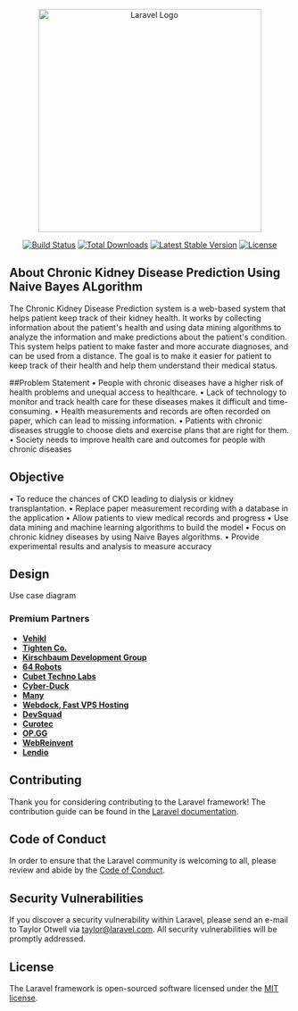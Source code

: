 <p align="center"><a href="https://laravel.com" target="_blank"><img src="https://raw.githubusercontent.com/laravel/art/master/logo-lockup/5%20SVG/2%20CMYK/1%20Full%20Color/laravel-logolockup-cmyk-red.svg" width="400" alt="Laravel Logo"></a></p>

<p align="center">
<a href="https://github.com/laravel/framework/actions"><img src="https://github.com/laravel/framework/workflows/tests/badge.svg" alt="Build Status"></a>
<a href="https://packagist.org/packages/laravel/framework"><img src="https://img.shields.io/packagist/dt/laravel/framework" alt="Total Downloads"></a>
<a href="https://packagist.org/packages/laravel/framework"><img src="https://img.shields.io/packagist/v/laravel/framework" alt="Latest Stable Version"></a>
<a href="https://packagist.org/packages/laravel/framework"><img src="https://img.shields.io/packagist/l/laravel/framework" alt="License"></a>
</p>

## About Chronic Kidney Disease Prediction Using Naive Bayes ALgorithm

The Chronic Kidney Disease Prediction system is a web-based system that helps patient keep 
track of their kidney health. It works by collecting information about the patient's health and 
using data mining algorithms to analyze the information and make predictions about the 
patient's condition. This system helps patient to make faster and more accurate diagnoses, and 
can be used from a distance. The goal is to make it easier for patient to keep track of their 
health and help them understand their medical status.

##Problem Statement
• People with chronic diseases have a higher risk of health problems and unequal access to 
healthcare.
• Lack of technology to monitor and track health care for these diseases makes it difficult 
and time-consuming.
• Health measurements and records are often recorded on paper, which can lead to missing 
information.
• Patients with chronic diseases struggle to choose diets and exercise plans that are right for 
them.
• Society needs to improve health care and outcomes for people with chronic diseases


## Objective

• To reduce the chances of CKD leading to dialysis or kidney transplantation.
• Replace paper measurement recording with a database in the application
• Allow patients to view medical records and progress
• Use data mining and machine learning algorithms to build the model
• Focus on chronic kidney diseases by using Naive Bayes algorithms.
• Provide experimental results and analysis to measure accuracy

## Design
Use case diagram
### Premium Partners

- **[Vehikl](https://vehikl.com/)**
- **[Tighten Co.](https://tighten.co)**
- **[Kirschbaum Development Group](https://kirschbaumdevelopment.com)**
- **[64 Robots](https://64robots.com)**
- **[Cubet Techno Labs](https://cubettech.com)**
- **[Cyber-Duck](https://cyber-duck.co.uk)**
- **[Many](https://www.many.co.uk)**
- **[Webdock, Fast VPS Hosting](https://www.webdock.io/en)**
- **[DevSquad](https://devsquad.com)**
- **[Curotec](https://www.curotec.com/services/technologies/laravel/)**
- **[OP.GG](https://op.gg)**
- **[WebReinvent](https://webreinvent.com/?utm_source=laravel&utm_medium=github&utm_campaign=patreon-sponsors)**
- **[Lendio](https://lendio.com)**

## Contributing

Thank you for considering contributing to the Laravel framework! The contribution guide can be found in the [Laravel documentation](https://laravel.com/docs/contributions).

## Code of Conduct

In order to ensure that the Laravel community is welcoming to all, please review and abide by the [Code of Conduct](https://laravel.com/docs/contributions#code-of-conduct).

## Security Vulnerabilities

If you discover a security vulnerability within Laravel, please send an e-mail to Taylor Otwell via [taylor@laravel.com](mailto:taylor@laravel.com). All security vulnerabilities will be promptly addressed.

## License

The Laravel framework is open-sourced software licensed under the [MIT license](https://opensource.org/licenses/MIT).
